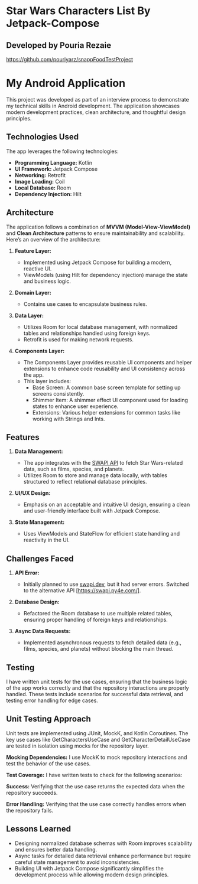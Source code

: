 # Star Wars Characters List By Jetpack-Compose

## Developed by Pouria Rezaie
https://github.com/pouriyarz/snappFoodTestProject

# My Android Application

This project was developed as part of an interview process to demonstrate my technical skills in Android development. The application showcases modern development practices, clean architecture, and thoughtful design principles.

## Technologies Used

The app leverages the following technologies:

- **Programming Language:** Kotlin
- **UI Framework:** Jetpack Compose
- **Networking:** Retrofit
- **Image Loading:** Coil
- **Local Database:** Room
- **Dependency Injection:** Hilt

## Architecture

The application follows a combination of **MVVM (Model-View-ViewModel)** and **Clean Architecture** patterns to ensure maintainability and scalability. Here’s an overview of the architecture:

1. **Feature Layer:**
    - Implemented using Jetpack Compose for building a modern, reactive UI.
    - ViewModels (using Hilt for dependency injection) manage the state and business logic.

2. **Domain Layer:**
    - Contains use cases to encapsulate business rules.

3. **Data Layer:**
    - Utilizes Room for local database management, with normalized tables and relationships handled using foreign keys.
    - Retrofit is used for making network requests.

4. **Components Layer:**
   - The Components Layer provides reusable UI components and helper extensions to enhance code reusability and UI consistency across the app.
   - This layer includes:
      - Base Screen: A common base screen template for setting up screens consistently.
     - Shimmer Item: A shimmer effect UI component used for loading states to enhance user experience.
     - Extensions: Various helper extensions for common tasks like working with Strings and Ints.

## Features

1. **Data Management:**
    - The app integrates with the [SWAPI API](https://swapi.py4e.com/) to fetch Star Wars-related data, such as films, species, and planets.
    - Utilizes Room to store and manage data locally, with tables structured to reflect relational database principles.

2. **UI/UX Design:**
    - Emphasis on an acceptable and intuitive UI design, ensuring a clean and user-friendly interface built with Jetpack Compose.

3. **State Management:**
    - Uses ViewModels and StateFlow for efficient state handling and reactivity in the UI.

## Challenges Faced

1. **API Error:**
    - Initially planned to use [swapi.dev](https://swapi.dev), but it had server errors. Switched to the alternative API [https://swapi.py4e.com/].

2. **Database Design:**
    - Refactored the Room database to use multiple related tables, ensuring proper handling of foreign keys and relationships.

3. **Async Data Requests:**
    - Implemented asynchronous requests to fetch detailed data (e.g., films, species, and planets) without blocking the main thread.

## Testing
I have written unit tests for the use cases, ensuring that the business logic of the app works correctly and that the repository interactions are properly handled. These tests include scenarios for successful data retrieval, and testing error handling for edge cases.

## Unit Testing Approach
Unit tests are implemented using JUnit, MockK, and Kotlin Coroutines. The key use cases like GetCharactersUseCase and GetCharacterDetailUseCase are tested in isolation using mocks for the repository layer.

**Mocking Dependencies:** I use MockK to mock repository interactions and test the behavior of the use cases.

**Test Coverage:** I have written tests to check for the following scenarios:

**Success:** Verifying that the use case returns the expected data when the repository succeeds.

**Error Handling:** Verifying that the use case correctly handles errors when the repository fails.

## Lessons Learned

- Designing normalized database schemas with Room improves scalability and ensures better data handling.
- Async tasks for detailed data retrieval enhance performance but require careful state management to avoid inconsistencies.
- Building UI with Jetpack Compose significantly simplifies the development process while allowing modern design principles.




